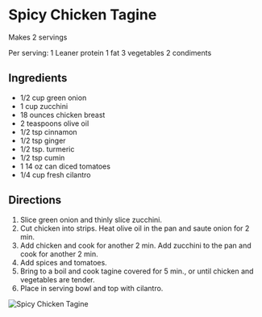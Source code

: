# Spicy Chicken Tagine

Makes 2 servings

Per serving:
1 Leaner protein
1 fat
3 vegetables
2 condiments

## Ingredients
* 1/2 cup green onion
* 1 cup zucchini
* 18 ounces chicken breast
* 2 teaspoons olive oil
* 1/2 tsp cinnamon
* 1/2 tsp ginger
* 1/2 tsp. turmeric
* 1/2 tsp cumin
* 1 14 oz can diced tomatoes
* 1/4 cup fresh cilantro

## Directions
1. Slice green onion and thinly slice zucchini. 
2. Cut chicken into strips. Heat olive oil in the pan and saute onion for 2 min. 
3. Add chicken and cook for another 2 min. Add zucchini to the pan and cook for another 2 min. 
4. Add spices and tomatoes. 
5. Bring to a boil and cook tagine covered for 5 min., or until chicken and vegetables are tender. 
6. Place in serving bowl and top with cilantro.

![Spicy Chicken Tagine](./Spicy%20Chicken%20Tagine.png)

